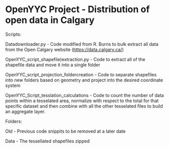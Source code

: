 # OpenYYC Project - Distribution of open data in Calgary

Scripts:


Datadownloader.py - Code modified from R. Burns to bulk extract all data from the Open Calgary website (https://data.calgary.ca/)

OpenYYC_script_shapefile)extraction.py - Code to extract all of the shapefile data and move it into a single folder

OpenYYC_script_projection_foldercreation - Code to separate shapefiles into new folders based on geometry and project into the desired coordinate system

OpenYYC_Script_tesslation_calculations - Code to count the number of data points within a tesselated area, normalize with respect to the total for that specific dataset and then combine with all the other tesselated files to build an aggregate layer.

Folders:

Old - Previous code snippits to be removed at a later date

Data - The tessellated shapefiles zipped
